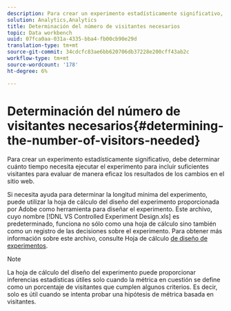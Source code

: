 ```yaml
---
description: Para crear un experimento estadísticamente significativo, debe determinar cuánto tiempo necesita ejecutar el experimento para incluir suficientes visitantes para evaluar de manera eficaz los resultados de los cambios en el sitio web.
solution: Analytics,Analytics
title: Determinación del número de visitantes necesarios
topic: Data workbench
uuid: 07fca0aa-031a-4335-bba4-fb00cb90e29d
translation-type: tm+mt
source-git-commit: 34cdcfc83ae6bb620706db37228e200cff43ab2c
workflow-type: tm+mt
source-wordcount: '178'
ht-degree: 6%

---
```



# Determinación del número de visitantes necesarios{#determining-the-number-of-visitors-needed}

Para crear un experimento estadísticamente significativo, debe determinar cuánto tiempo necesita ejecutar el experimento para incluir suficientes visitantes para evaluar de manera eficaz los resultados de los cambios en el sitio web.

Si necesita ayuda para determinar la longitud mínima del experimento, puede utilizar la hoja de cálculo del diseño del experimento proporcionada por Adobe como herramienta para diseñar el experimento. Este archivo, cuyo nombre [!DNL VS Controlled Experiment Design.xls] es predeterminado, funciona no sólo como una hoja de cálculo sino también como un registro de las decisiones sobre el experimento. Para obtener más información sobre este archivo, consulte Hoja de cálculo [de diseño de experimentos](../../../home/c-undst-ctrld-exp/t-exp-dsn-spst.md#task-d7f674980fe9415d80371d6020bcf164).

>[!NOTE]
>
>La hoja de cálculo del diseño del experimento puede proporcionar inferencias estadísticas útiles solo cuando la métrica en cuestión se define como un porcentaje de visitantes que cumplen algunos criterios. Es decir, solo es útil cuando se intenta probar una hipótesis de métrica basada en visitantes.

